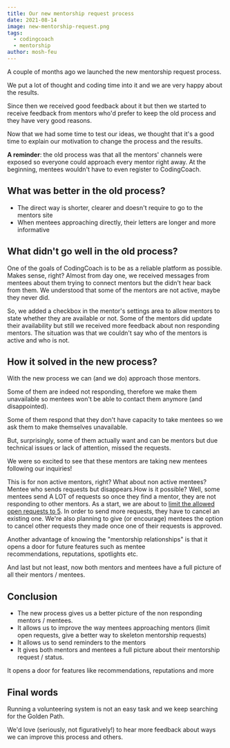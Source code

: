 ```yaml
---
title: Our new mentorship request process
date: 2021-08-14
image: new-mentorship-request.png
tags:
  - codingcoach
  - mentorship
author: mosh-feu
---
```


A couple of months ago we launched the new mentorship request process.

<blockquote class="twitter-tweet" style="display: none"><p lang="en" dir="ltr">A few days ago we launched the new mentorship request process 🥳<br>Big thanks for the great people who worked on it <a href="https://twitter.com/shayanypn?ref_src=twsrc%5Etfw">@shayanypn</a>, <a href="https://twitter.com/MooliMorano?ref_src=twsrc%5Etfw">@MooliMorano</a>, Chase Hochstrasser, <a href="https://twitter.com/Brent_m_Clark?ref_src=twsrc%5Etfw">@Brent_m_Clark</a> , <a href="https://twitter.com/moshfeu?ref_src=twsrc%5Etfw">@moshfeu</a>, <a href="https://twitter.com/crysfel?ref_src=twsrc%5Etfw">@crysfel</a>, Arun Kumar Mohan and Suemayah Eldursi 🙏<a href="https://twitter.com/hashtag/free?src=hash&amp;ref_src=twsrc%5Etfw">#free</a> <a href="https://twitter.com/hashtag/coding?src=hash&amp;ref_src=twsrc%5Etfw">#coding</a> <a href="https://twitter.com/hashtag/mentorship?src=hash&amp;ref_src=twsrc%5Etfw">#mentorship</a> <a href="https://t.co/gHWbVYIVH4">pic.twitter.com/gHWbVYIVH4</a></p>&mdash; codingcoach (@codingcoach_io) <a href="https://twitter.com/codingcoach_io/status/1402377469005606918?ref_src=twsrc%5Etfw">June 8, 2021</a></blockquote>

We put a lot of thought and coding time into it and we are very happy about the results.

Since then we received good feedback about it but then we started to receive feedback from mentors who'd prefer to keep the old process and they have very good reasons.

Now that we had some time to test our ideas, we thought that it's a good time to explain our motivation to change the process and the results.

**A reminder**: the old process was that all the mentors' channels were exposed so everyone could approach every mentor right away. At the beginning, mentees wouldn't have to even register to CodingCoach.

## What was better in the old process?

- The direct way is shorter, clearer and doesn't require to go to the mentors site
- When mentees approaching directly, their letters are longer and more informative

## What didn't go well in the old process?

One of the goals of CodingCoach is to be as a reliable platform as possible. Makes sense, right?
Almost from day one, we received messages from mentees about them trying to connect mentors but the didn't hear back from them. We understood that some of the mentors are not active, maybe they never did.

So, we added a checkbox in the mentor's settings area to allow mentors to state whether they are available or not. Some of the mentors did update their availability but still we received more feedback about non responding mentors.
The situation was that we couldn't say who of the mentors is active and who is not.

## How it solved in the new process?

With the new process we can (and we do) approach those mentors.

Some of them are indeed not responding, therefore we make them unavailable so mentees won't be able to contact them anymore (and disappointed).

Some of them respond that they don't have capacity to take mentees so we ask them to make themselves unavailable.

But, surprisingly, some of them actually want and can be mentors but due technical issues or lack of attention, missed the requests.

We were so excited to see that these mentors are taking new mentees following our inquiries!

This is for non active mentors, right? What about non active mentees? Mentee who sends requests but disappears.How is it possible? Well, some mentees send A LOT of requests so once they find a mentor, they are not responding to other mentors. As a start, we are about to [limit the allowed open requests to 5](https://github.com/Coding-Coach/find-a-mentor-api/issues/206).
In order to send more requests, they have to cancel an existing one. We're also planning to give (or encourage) mentees the option to cancel other requests they made once one of their requests is approved.

Another advantage of knowing the "mentorship relationships" is that it opens a door for future features such as mentee recommendations, reputations, spotlights etc.

And last but not least, now both mentors and mentees have a full picture of all their mentors / mentees.

## Conclusion

- The new process gives us a better picture of the non responding mentors / mentees.
- It allows us to improve the way mentees approaching mentors (limit open requests, give a better way to skeleton mentorship requests) 
- It allows us to send reminders to the mentors
- It gives both mentors and mentees a full picture about their mentorship request / status.

It opens a door for features like recommendations, reputations and more

## Final words

Running a volunteering system is not an easy task and we keep searching for the Golden Path.

We'd love (seriously, not figuratively!) to hear more feedback about ways we can improve this process and others.